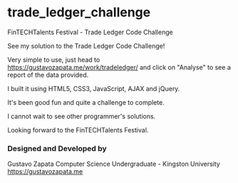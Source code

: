 # trade_ledger_challenge
FinTECHTalents Festival - Trade Ledger Code Challenge

See my solution to the Trade Ledger Code Challenge!

Very simple to use, just head to https://gustavozapata.me/work/tradeledger/ and click on "Analyse" to see a report of the data provided.

I built it using HTML5, CSS3, JavaScript, AJAX and jQuery.

It's been good fun and quite a challenge to complete.

I cannot wait to see other programmer's solutions.

Looking forward to the FinTECHTalents Festival.


### Designed and Developed by
Gustavo Zapata
Computer Science Undergraduate - Kingston University
https://gustavozapata.me
